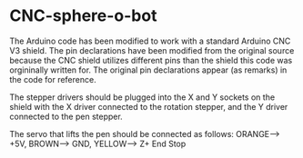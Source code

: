 # CNC-sphere-o-bot

The Arduino code has been modified to work with a standard Arduino CNC V3 shield. The pin declarations have been modified from the original source because the CNC shield utilizes different pins than the shield this code was orgininally written for.  The original pin declarations appear (as remarks) in the code for reference.

The stepper drivers should be plugged into the X and Y sockets on the shield with the X driver connected to the rotation stepper, and the Y driver connected to the pen stepper.

The servo that lifts the pen should be connected as follows: 
ORANGE--> +5V, BROWN--> GND, YELLOW--> Z+ End Stop
